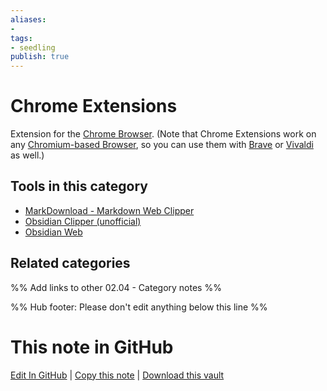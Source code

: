 ```yaml
---
aliases:
- 
tags: 
- seedling 
publish: true
---
```


# Chrome Extensions

Extension for the [Chrome Browser](https://www.google.com/chrome/). (Note that Chrome Extensions work on any [Chromium-based Browser](https://www.wikiwand.com/en/Chromium_(web_browser)#/Browsers_based_on_Chromium), so you can use them with [Brave](https://brave.com/) or [Vivaldi](https://vivaldi.com/) as well.)

## Tools in this category
- [MarkDownload - Markdown Web Clipper](https://chrome.google.com/webstore/detail/markdownload-markdown-web/pcmpcfapbekmbjjkdalcgopdkipoggdi?hl=en-GB)
- [Obsidian Clipper (unofficial)](https://chrome.google.com/webstore/detail/obsidian-clipper/mphkdfmipddgfobjhphabphmpdckgfhb)
- [Obsidian Web](https://chrome.google.com/webstore/detail/obsidian-web/edoacekkjanmingkbkgjndndibhkegad)


## Related categories

%% Add links to other 02.04 - Category notes %%

%% Hub footer: Please don't edit anything below this line %%

# This note in GitHub

<span class="git-footer">[Edit In GitHub](https://github.dev/obsidian-community/obsidian-hub/blob/main/02%20-%20Community%20Expansions/02.04%20Auxiliary%20Tools%20by%20Category/Chrome%20Extensions.md "git-hub-edit-note") | [Copy this note](https://raw.githubusercontent.com/obsidian-community/obsidian-hub/main/02%20-%20Community%20Expansions/02.04%20Auxiliary%20Tools%20by%20Category/Chrome%20Extensions.md "git-hub-copy-note") | [Download this vault](https://github.com/obsidian-community/obsidian-hub/archive/refs/heads/main.zip "git-hub-download-vault") </span>
